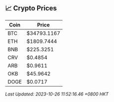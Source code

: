 ## 📈 Crypto Prices

| Coin | Price |
| ---- | ----- |
| BTC | $34793.1167 |
| ETH | $1809.7444 |
| BNB | $225.3251 |
| CRV | $0.4854 |
| ARB | $0.9611 |
| OKB | $45.9642 |
| DOGE | $0.0717 |

_Last Updated: 2023-10-26 11:52:16.46 +0800 HKT_